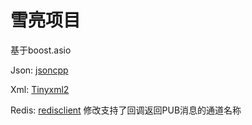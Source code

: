 # 雪亮项目

基于boost.asio

Json: [jsoncpp](#https://github.com/open-source-parsers/jsoncpp.git)

Xml: [Tinyxml2](#https://github.com/leethomason/tinyxml2.git)

Redis: [redisclient](#https://github.com/nekipelov/redisclient.git) 修改支持了回调返回PUB消息的通道名称